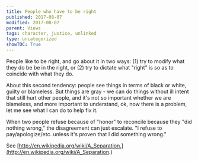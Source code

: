 ```yaml
---
title: People who have to be right
published: 2017-08-07
modified: 2017-08-07
parent: Views
tags: character, justice, unlinked
type: uncategorized
showTOC: True
---
```




People like to be right, and go about it in two ways: (1) try to modify what they do be be in the right, or (2) try to dictate what "right" is so as to coincide with what they do. 

About this second tendency: people see things in terms of black or white, guilty or blameless. But things are gray - we can do things without ill intent that still hurt other people, and it's not so important whether we are blameless, and more important to understand, ok, now there is a problem, let me see what I can do to help fix it.

When two people refuse because of "honor" to reconcile because they "did nothing wrong," the disagreement can just escalate. "I refuse to pay/apologize/etc. unless it's proven that I did something wrong."

See [http://en.wikipedia.org/wiki/A_Separation.](http://en.wikipedia.org/wiki/A_Separation.)


